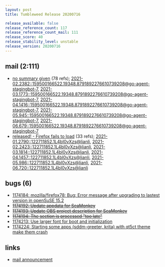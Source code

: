 ```yaml
---
layout: post
title: Tumbleweed Release 20200716

release_available: false
release_reference_count: 117
release_reference_count_mail: 111
release_score: 40
release_stability_level: unstable
release_version: 20200716
---
```


## mail (2:111)

- [no summary given](https://lists.opensuse.org/archives/list/factory@lists.opensuse.org/thread/DV554M6HHNTY77D32PBY5WLUAWS7DZWL) (78 refs); [2021-02.2382::<159500166522.19348.8791892276610739208@go-agent-stagingbot-7>](https://lists.opensuse.org/archives/list/factory@lists.opensuse.org/thread/DV554M6HHNTY77D32PBY5WLUAWS7DZWL), [2021-03.1773::<159500166522.19348.8791892276610739208@go-agent-stagingbot-7>](https://lists.opensuse.org/archives/list/factory@lists.opensuse.org/thread/DV554M6HHNTY77D32PBY5WLUAWS7DZWL), [2021-04.1416::<159500166522.19348.8791892276610739208@go-agent-stagingbot-7>](https://lists.opensuse.org/archives/list/factory@lists.opensuse.org/thread/DV554M6HHNTY77D32PBY5WLUAWS7DZWL), [2021-05.945::<159500166522.19348.8791892276610739208@go-agent-stagingbot-7>](https://lists.opensuse.org/archives/list/factory@lists.opensuse.org/thread/DV554M6HHNTY77D32PBY5WLUAWS7DZWL), [2021-06.679::<159500166522.19348.8791892276610739208@go-agent-stagingbot-7>](https://lists.opensuse.org/archives/list/factory@lists.opensuse.org/thread/DV554M6HHNTY77D32PBY5WLUAWS7DZWL)
- [released! - Firefox fails to load](https://lists.opensuse.org/opensuse-factory/2020-07/msg00343.html) (33 refs); [2021-01.2790::<122711852.1L4bI0vXzs@lianli>](https://lists.opensuse.org/archives/list/factory@lists.opensuse.org/thread/PKVVQB3GPLMVG6UDBVZVPMKF2LD3VENF), [2021-02.2423::<122711852.1L4bI0vXzs@lianli>](https://lists.opensuse.org/archives/list/factory@lists.opensuse.org/thread/PKVVQB3GPLMVG6UDBVZVPMKF2LD3VENF), [2021-03.1814::<122711852.1L4bI0vXzs@lianli>](https://lists.opensuse.org/archives/list/factory@lists.opensuse.org/thread/PKVVQB3GPLMVG6UDBVZVPMKF2LD3VENF), [2021-04.1457::<122711852.1L4bI0vXzs@lianli>](https://lists.opensuse.org/archives/list/factory@lists.opensuse.org/thread/PKVVQB3GPLMVG6UDBVZVPMKF2LD3VENF), [2021-05.986::<122711852.1L4bI0vXzs@lianli>](https://lists.opensuse.org/archives/list/factory@lists.opensuse.org/thread/PKVVQB3GPLMVG6UDBVZVPMKF2LD3VENF), [2021-06.720::<122711852.1L4bI0vXzs@lianli>](https://lists.opensuse.org/archives/list/factory@lists.opensuse.org/thread/PKVVQB3GPLMVG6UDBVZVPMKF2LD3VENF)

## bugs (6)

<!--more-->

- [1174184: mozilla/firefox78: Bug: Error message after upgrading to lastest version in openSuSE 15.2](https://bugzilla.opensuse.org/show_bug.cgi?id=1174184)
- ~~[1174192: Update appdata for SeaMonkey](https://bugzilla.opensuse.org/show_bug.cgi?id=1174192)~~
- ~~[1174193: Update OBS project description for SeaMonkey](https://bugzilla.opensuse.org/show_bug.cgi?id=1174193)~~
- ~~[1174194: The <files> section is processed "too late"](https://bugzilla.opensuse.org/show_bug.cgi?id=1174194)~~
- [1174213: Use larger font for boot and initialization](https://bugzilla.opensuse.org/show_bug.cgi?id=1174213)
- [1174224: Starting some apps  (sddm-greeter, krita) with qt5ct theme make them crash](https://bugzilla.opensuse.org/show_bug.cgi?id=1174224)



## links

- [mail announcement](https://lists.opensuse.org/archives/list/factory@lists.opensuse.org/thread/DV554M6HHNTY77D32PBY5WLUAWS7DZWL)
